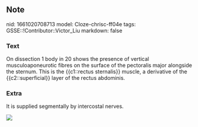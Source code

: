 ## Note
nid: 1661020708713
model: Cloze-chrisc-ff04e
tags: GSSE::!Contributor::Victor_Liu
markdown: false

### Text
On dissection 1 body in 20 shows the presence of vertical musculoaponeurotic fibres on the surface of the pectoralis major alongside the sternum. This is the {{c1::rectus sternalis}} muscle, a derivative of the {{c2::superficial}} layer of the rectus abdominis.

### Extra
It is supplied segmentally by intercostal nerves.
<div><img src=
"paste-7086efeb0f6762aab23860d0026e11d71265dd94.jpg"></div>
